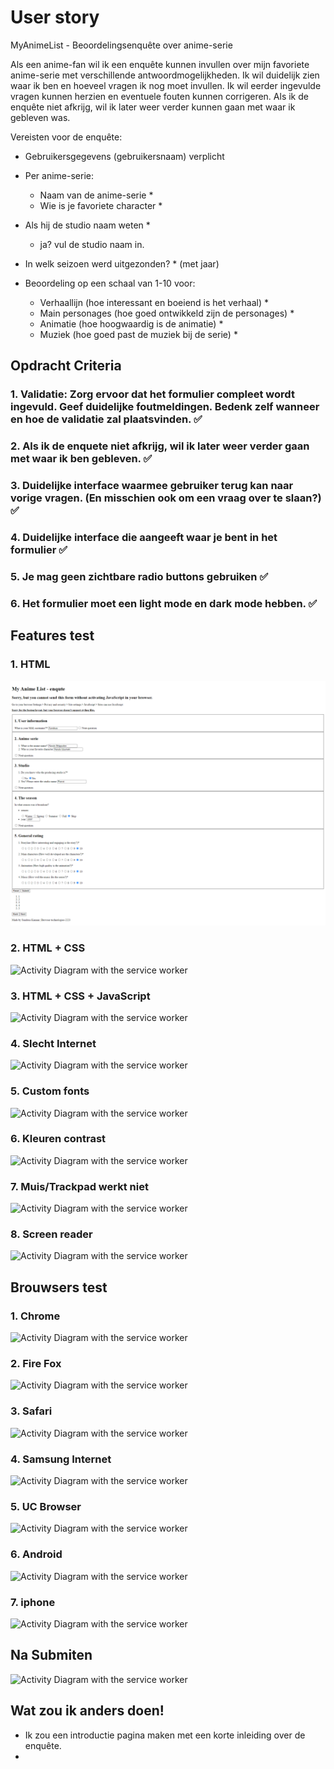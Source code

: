 # User story

MyAnimeList - Beoordelingsenquête over anime-serie

Als een anime-fan wil ik een enquête kunnen invullen over mijn favoriete anime-serie met verschillende antwoordmogelijkheden. Ik wil duidelijk zien waar ik ben en hoeveel vragen ik nog moet invullen. Ik wil eerder ingevulde vragen kunnen herzien en eventuele fouten kunnen corrigeren. Als ik de enquête niet afkrijg, wil ik later weer verder kunnen gaan met waar ik gebleven was.

Vereisten voor de enquête:

- Gebruikersgegevens (gebruikersnaam) verplicht

- Per anime-serie:

  - Naam van de anime-serie *
  - Wie is je favoriete character *
- Als hij de studio naam weten *
  - ja? vul de studio naam in.
- In welk seizoen werd uitgezonden? * (met jaar)
- Beoordeling op een schaal van 1-10 voor:
  - Verhaallijn (hoe interessant en boeiend is het verhaal) *
  - Main personages (hoe goed ontwikkeld zijn de personages) *
  - Animatie (hoe hoogwaardig is de animatie) *
  - Muziek (hoe goed past de muziek bij de serie) *

## Opdracht Criteria 

### 1. Validatie: Zorg ervoor dat het formulier compleet wordt ingevuld. Geef duidelijke foutmeldingen. Bedenk zelf wanneer en hoe de validatie zal plaatsvinden. ✅



### 2. Als ik de enquete niet afkrijg, wil ik later weer verder gaan met waar ik ben gebleven. ✅

### 3. Duidelijke interface waarmee gebruiker terug kan naar vorige vragen. (En misschien ook om een vraag over te slaan?) ✅
 
### 4. Duidelijke interface die aangeeft waar je bent in het formulier ✅

### 5. Je mag geen zichtbare radio buttons gebruiken ✅

### 6. Het formulier moet een light mode en dark mode hebben. ✅

## Features test

### 1. HTML
<img src="./readmeImages/html.png" alt="html page">

### 2. HTML + CSS
<img src="./readmeImages/Activity-Diagram.png" alt="Activity Diagram with the service worker">

### 3. HTML + CSS + JavaScript
<img src="./readmeImages/Activity-Diagram.png" alt="Activity Diagram with the service worker">

### 4. Slecht Internet
<img src="./readmeImages/Activity-Diagram.png" alt="Activity Diagram with the service worker">

### 5. Custom fonts
<img src="./readmeImages/Activity-Diagram.png" alt="Activity Diagram with the service worker">

### 6. Kleuren contrast
<img src="./readmeImages/Activity-Diagram.png" alt="Activity Diagram with the service worker">

### 7. Muis/Trackpad werkt niet
<img src="./readmeImages/Activity-Diagram.png" alt="Activity Diagram with the service worker">

### 8. Screen reader
<img src="./readmeImages/Activity-Diagram.png" alt="Activity Diagram with the service worker">

## Brouwsers test

### 1. Chrome
<img src="./readmeImages/Activity-Diagram.png" alt="Activity Diagram with the service worker">

### 2. Fire Fox
<img src="./readmeImages/Activity-Diagram.png" alt="Activity Diagram with the service worker">

### 3. Safari
<img src="./readmeImages/Activity-Diagram.png" alt="Activity Diagram with the service worker">

### 4. Samsung Internet
<img src="./readmeImages/Activity-Diagram.png" alt="Activity Diagram with the service worker">

### 5. UC Browser
<img src="./readmeImages/Activity-Diagram.png" alt="Activity Diagram with the service worker">

### 6. Android
<img src="./readmeImages/Activity-Diagram.png" alt="Activity Diagram with the service worker">

### 7. iphone
<img src="./readmeImages/Activity-Diagram.png" alt="Activity Diagram with the service worker">


## Na Submiten

<img src="./readmeImages/Activity-Diagram.png" alt="Activity Diagram with the service worker">

## Wat zou ik anders doen!
- Ik zou een introductie pagina maken met een korte inleiding over de enquête.
- 